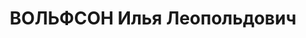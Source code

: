 ---
title: ВОЛЬФСОН Илья Леопольдович
description: 'Род. в 1897, Белоруссия, г. Бобруйск, еврей, из служащих, обр.: незаконченное
  высшее, член ВКП(б) с 1924. Проживал: Украинская ССР, г. Харьков, Юмовская, 4, кв.
  28. Плановик, нач. отд. сбыта обл. конторы "Заготзерно"

  Арестован 01.10.1937. Обв. по ст. 54-8-10-11 (участник антисоветской правотроцкистской
  террористической организации). Приговор: спецколлегия Харьковского облсуда, 31.10.1937
  – ВМН. Расстрелян 26.02.1938, г.Харьков.

  Реабилитирован 29.08.1956'
---